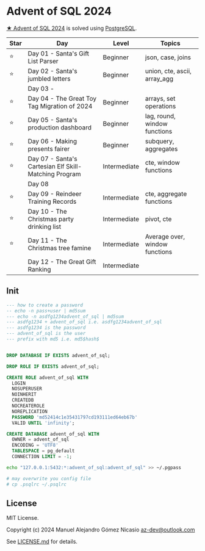# Advent of SQL 2024

[★ Advent of SQL 2024](https://adventofsql.com/) is solved using [PostgreSQL](https://www.postgresql.org/).

| Star |                          Day                          |    Level     |             Topics             |
|------|-------------------------------------------------------|--------------|--------------------------------|
| ⭐    | Day 01 - Santa's Gift List Parser                     | Beginner     | json, case, joins              |
| ⭐    | Day 02 - Santa's jumbled letters                      | Beginner     | union, cte, ascii, array_agg   |
|      | Day 03 -                                              |              |                                |
| ⭐    | Day 04 - The Great Toy Tag Migration of 2024          | Beginner     | arrays, set operations         |
| ⭐    | Day 05 - Santa's production dashboard                 | Beginner     | lag, round, window functions   |
| ⭐    | Day 06 - Making presents fairer                       | Beginner     | subquery, aggregates           |
| ⭐    | Day 07 - Santa's Cartesian Elf Skill-Matching Program | Intermediate | cte, window functions          |
|      | Day 08                                                |              |                                |
| ⭐    | Day 09 - Reindeer Training Records                    | Intermediate | cte, aggregate functions       |
| ⭐    | Day 10 - The Christmas party drinking list            | Intermediate | pivot, cte                     |
| ⭐    | Day 11 - The Christmas tree famine                    | Intermediate | Average over, window functions |
|      | Day 12 - The Great Gift Ranking                       | Intermediate |                                |


## Init

```sql
--- how to create a password
-- echo -n pass+user | md5sum
--- echo -n asdfg1234advent_of_sql | md5sum
--- asdfg1234 + advent_of_sql i.e. asdfg1234advent_of_sql
--- asdfg1234 is the password
--- advent_of_sql is the user
--- prefix with md5 i.e. md5$hash$


DROP DATABASE IF EXISTS advent_of_sql;

DROP ROLE IF EXISTS advent_of_sql;

CREATE ROLE advent_of_sql WITH
  LOGIN
  NOSUPERUSER
  NOINHERIT
  CREATEDB
  NOCREATEROLE
  NOREPLICATION
  PASSWORD 'md52414c1e35431797cd193111ed64eb67b'
  VALID UNTIL 'infinity';

CREATE DATABASE advent_of_sql WITH
  OWNER = advent_of_sql
  ENCODING = 'UTF8'  
  TABLESPACE = pg_default
  CONNECTION LIMIT = -1;
```

```sh
echo "127.0.0.1:5432:*:advent_of_sql:advent_of_sql" >> ~/.pgpass

# may overwrite you config file
# cp .psqlrc ~/.psqlrc
```

## License

MIT License.

Copyright (c) 2024 Manuel Alejandro Gómez Nicasio <az-dev@outlook.com>

See [LICENSE.md](LICENSE.md) for details.
